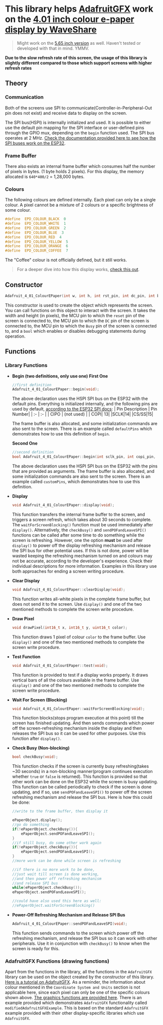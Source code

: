 # This library helps [AdafruitGFX](https://learn.adafruit.com/adafruit-gfx-graphics-library) work on the [4.01 inch colour e-paper display by WaveShare](https://www.waveshare.com/4.01inch-e-Paper-F.htm)
> Might work on the [5.65 inch version](https://www.waveshare.com/5.65inch-e-Paper-F.htm) as well. Haven't tested or developed with that in mind. YMMV.

**Due to the slow refresh rate of this screen, the usage of this library is slightly different compared to those which support screens with higher refresh rates**
## Theory
### Communication
Both of the screens use SPI to communicate(Controller-in-Peripheral-Out pin does not exist) and receive data to display on the screen. 

The SPI bus(HSPI) is internally initialized and used. It is possible to either use the default pin mapping for the SPI interface or user-defined pins through the GPIO mux, depending on the `begin` function used. The SPI bus operates at 2 MHz. [Check the documentation provided here to see how the SPI buses work on the ESP32](https://docs.espressif.com/projects/esp-idf/en/latest/esp32/api-reference/peripherals/spi_master.html).

### Frame Buffer
There also exists an internal frame buffer which consumes half the number of pixels in bytes. (1 byte holds 2 pixels). For this display, the memory allocated is `640*400/2` = 1,28,000 bytes.

### Colours
The following colours are defined internally. Each pixel can only be a single colour. A pixel cannot be a mixture of 2 colours or a specific brightness of some colour.
```c++
#define  EPD_COLOUR_BLACK  0
#define  EPD_COLOUR_WHITE  1
#define  EPD_COLOUR_GREEN  2
#define  EPD_COLOUR_BLUE  3
#define  EPD_COLOUR_RED  4
#define  EPD_COLOUR_YELLOW  5
#define  EPD_COLOUR_ORANGE  6
#define  EPD_COLOUR_COFFEE  7
```

The "Coffee" colour is not officially defined, but it still works. 

> For a deeper dive into how this display works, [check this out](https://github.com/A223D/colourEpaperWaveshare). 



## Constructor
```c++
Adafruit_4_01_ColourEPaper(int w, int h, int rst_pin, int dc_pin, int busy_pin, bool debug_On);
```
This constructor is used to create the object which represents the screen. You can call functions on this object to interact with the screen. It takes the width and height (in pixels), the MCU pin to which the `reset` pin of the screen is connected to, the MCU pin to which the `DC` pin of the screen is connected to, the MCU pin to which the `Busy` pin of the screen is connected to, and a `bool` which enables or disables debugging statements during operation. 

## Functions
### Library Functions
* **Begin (two definitions, only use one)**
  **First One**
	```c++
	//first definition
	Adafruit_4_01_ColourEPaper::begin(void);
	```
	The above declaration uses the HSPI SPI bus on the ESP32 with the default pins. Everything is initialized internally, and the following pins are used by default, [according to the ESP32 SPI docs](https://docs.espressif.com/projects/esp-idf/en/latest/esp32/api-reference/peripherals/spi_master.html):
	| Pin Description | Pin Number|
	| :- | :- |
	| CIPO | (not used) |
	| COPI| 13|
	|SCLK|14|
	|CS/SS|15|
	
	The frame buffer is also allocated, and some initialization commands are also sent to the screen. There is an example called `defaultPins` which demonstrates how to use this definition of `begin`. 
	
	**Second One**
	```c++
	//second definition
	bool Adafruit_4_01_ColourEPaper::begin(int sclk_pin, int copi_pin, int cs_pin);
	```
	The above declaration uses the HSPI SPI bus on the ESP32 with the pins that are provided as arguments. The frame buffer is also allocated, and some initialization commands are also sent to the screen. There is an example called `customPins`, which demonstrates how to use this definition.
	
* **Display**
	```c++
	void Adafruit_4_01_ColourEPaper::display(void);
	```
	This function transfers the internal frame buffer to the screen, and triggers a screen refresh, which takes about 30 seconds to complete. The `waitForScreenBlocking()` function must be used immediately after `display()`. Alternatively, the `checkBusy()` and `sendPOFandLeaveSPI()` functions can be called after some time to do something while the screen is refreshing. However, one the option **must** be used after `display()` to power off the display refreshing mechanism and release the SPI bus for other potential uses. If this is not done, power will be wasted keeping the refreshing mechanism turned on and colours may not be accurate, according to the developer's experience. Check their individual descriptions for more information. Examples in this library use both approaches for ending a screen writing procedure.

* **Clear Display**
	```c++
	void Adafruit_4_01_ColourEPaper::clearDisplay(void);
	```
	This function writes all-white pixels in the complete frame buffer, but does not send it to the screen. Use `display()` and one of the two mentioned methods to complete the screen write procedure.

* **Draw Pixel**
	```c++
	void drawPixel(int16_t x, int16_t y, uint16_t color);
	```
	This function draws 1 pixel of colour `color` to the frame buffer. Use `display()` and one of the two mentioned methods to complete the screen write procedure.

* **Test Function**
	```c++
	void Adafruit_4_01_ColourEPaper::test(void);
	```
	This function is provided to test if a display works properly. It draws vertical bars of all the colours available in the frame buffer. Use `display()` and one of the two mentioned methods to complete the screen write procedure.

* **Wait For Screen (Blocking)**
	```c++
	void Adafruit_4_01_ColourEPaper::waitForScreenBlocking(void);
	```
	This function blocks(stops program execution at this point) till the screen has finished updating. And then sends commands which power off the screen-refreshing mechanism inside the display and then releases the SPI bus so it can be used for other purposes. Use this function after `display()`.

* **Check Busy (Non-blocking)**
	```c++
	bool checkBusy(void);
	```
	This function checks if the screen is currently busy refreshing(takes ~30 seconds) in a non-blocking manner(program continues execution whether `true` or `false` is returned). This function is provided so that other work can be done on the ESP32 while the screen is busy updating. This function can be called periodically to check if the screen is done updating, and if so, use `sendPOFandLeaveSPI()` to power off the screen refreshing mechanism and release the SPI bus. Here is how this could be done:
	```c++
	//write to the frame buffer, then display it

	ePaperObject.display();
	//go do something
	if(!ePaperObject.checkBusy()){
		ePaperObject.sendPOFandLeaveSPI();
	}
	//if still busy, do some other work again
	if(!ePaperObject.checkBusy()){
		ePaperObject.sendPOFandLeaveSPI();
	}
	//more work can be done while screen is refreshing

	//if there is no more work to be done, 
	//just wait till screen is done working, 
	//and then power off refreshing mechanism
	//and release SPI bus
	while(ePaperObject.checkBusy());
	ePaperObject.sendPOFandLeaveSPI();

	//could have also used this here as well:
	//ePaperObject.waitForScreenBlocking()

	```
* **Power-Off Refreshing Mechanism and Release SPI Bus**
	```c++
	Adafruit_4_01_ColourEPaper::sendPOFandLeaveSPI(void);
	```
	This function sends commands to the screen which power off the refreshing mechanism, and release the SPI bus so it can work with other peripherals. Use it in conjunction with `checkBusy()` to know when the screen is ready for this. 
	
### AdafruitGFX Functions (drawing functions)

Apart from the functions in the library, all the functions in the `AdafruitGFX` library can be used on the object created by the constructor of this library. [Here is a tutorial on AdafruitGFX](https://learn.adafruit.com/adafruit-gfx-graphics-library/overview). As a reminder, the information about colour mentioned in the `Coordinate System and Units` section is not applicable here, since each pixel can only be one of the specific colours shown above. [The graphics functions are provided here](https://learn.adafruit.com/adafruit-gfx-graphics-library/graphics-primitives).
There is an example provided which demonstrates `AdafruitGFX` functionality called `modifiedAdafruitGFXExample`. This is based on the standard `AdafruitGFX` example provided with their other display-specific libraries which use `AdafruitGFX`.
